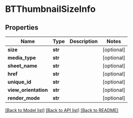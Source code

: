 # BTThumbnailSizeInfo

## Properties
Name | Type | Description | Notes
------------ | ------------- | ------------- | -------------
**size** | **str** |  | [optional] 
**media_type** | **str** |  | [optional] 
**sheet_name** | **str** |  | [optional] 
**href** | **str** |  | [optional] 
**unique_id** | **str** |  | [optional] 
**view_orientation** | **str** |  | [optional] 
**render_mode** | **str** |  | [optional] 

[[Back to Model list]](../README.md#documentation-for-models) [[Back to API list]](../README.md#documentation-for-api-endpoints) [[Back to README]](../README.md)


